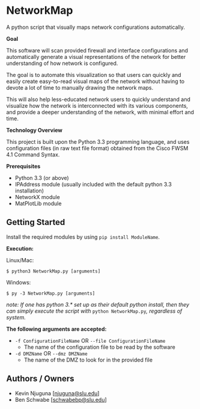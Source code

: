 # NetworkMap

A python script that visually maps network configurations automatically.

**Goal** 

This software will scan provided firewall and interface configurations and automatically generate a visual representations of the network for better understanding of how network is configured.

The goal is to automate this visualization so that users can quickly and easily create easy-to-read visual maps of the network without having to devote a lot of time to manually drawing the network maps.

This will also help less-educated network users to quickly understand and visualize how the network is interconnected with its various components, and provide a deeper understanding of the network, with minimal effort and time.

**Technology Overview**

This project is built upon the Python 3.3 programming language, and uses configuration files (in raw text file format) obtained from the Cisco FWSM 4.1 Command Syntax.

**Prerequisites**

- Python 3.3 (or above)
- IPAddress module (usually included with the default python 3.3 installation)
- NetworkX module
- MatPlotLib module

## Getting Started

Install the required modules by using `pip install ModuleName`.

**Execution:**

Linux/Mac:

`$ python3 NetworkMap.py [arguments]`

Windows:

`$ py -3 NetworkMap.py [arguments]`

_note: If one has python 3.* set up as their default python install, then they can simply execute the script with_ `python NetworkMap.py`_, regardless of system._

**The following arguments are accepted:**

- `-f ConfigurationFileName` OR `--file ConfigurationFileName`
    - The name of the configuration file to be read by the software
- `-d DMZName` OR `--dmz DMZName`
    - The name of the DMZ to look for in the provided file

## Authors / Owners

- Kevin Njuguna [njuguna@slu.edu]
- Ben Schwabe [schwabebp@slu.edu]
